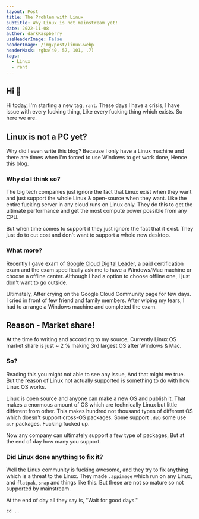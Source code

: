 ```yaml
---
layout: Post
title: The Problem with Linux
subtitle: Why Linux is not mainstream yet!
date: 2022-11-08
author: darkRaspberry
useHeaderImage: False
headerImage: /img/post/linux.webp
headerMask: rgba(40, 57, 101, .7)
tags: 
  - Linux
  - rant
---
```

## Hi 👋

Hi today, I'm starting a new tag, `rant`.  These days I have a crisis, I have issue with every fucking thing, Like every fucking thing which exists. So here we are.

## Linux is not a PC yet?

Why did I even write this blog? Because I only have a Linux machine and there are times when I'm forced to use Windows to get work done, Hence this blog.

### Why do I think so?

The big tech companies just ignore the fact that Linux exist when they want and just support the whole Linux & open-source when they want. Like the entire fucking server in any cloud runs on Linux only. They do this to get the ultimate performance and get the most compute power possible from any CPU.

But when time comes to support it they just ignore the fact that it exist. They just do to cut cost and don't want to support a whole new desktop.

### What more?

Recently I gave exam of [Google Cloud Digital Leader](), a paid certification exam and the exam specifically ask me to have a Windows/Mac machine or choose a offline center. Although I had a option to choose offline one, I just don't want to go outside.

Ultimately, After crying on the Google Cloud Community page for few days. I cried in front of few friend and family members. After wiping my tears, I had to arrange a Windows machine and completed the exam.

## Reason - Market share!

At the time fo writing and according to my source, Currently Linux OS market share is just ~ 2 % making 3rd largest OS after Windows & Mac.

### So?

Reading this you might not able to see any issue, And that might we true. But the reason of Linux not actually supported is something to do with how Linux OS works.

Linux is open source and anyone can make a new OS and publish it. That makes a enormous amount of OS which are technically Linux but little different from other. This makes hundred not thousand types of different OS which doesn't support cross-OS packages. Some support `.deb` some use `aur` packages. Fucking fucked up.

Now any company can ultimately support a few type of packages, But at the end of day how many you support.

### Did Linux done anything to fix it?

Well the Linux community is fucking awesome, and they try to fix anything which is a threat to the Linux. They made `.appimage` which run on any Linux, and `flatpak`, `snap` and things like this. But these are not so mature so not supported by mainstream.


At the end of day all they say is, "Wait for good days."

`cd ..`